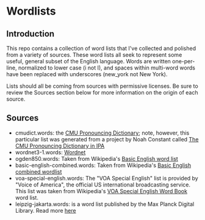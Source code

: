 # Wordlists

## Introduction

This repo contains a collection of word lists that I've collected and polished
from a variety of sources. These word lists all seek to represent some useful, 
general subset of the English language. Words are written one-per-line, 
normalized to lower case (i not I), and spaces within multi-word words have been
replaced with underscores (new_york not New York).

Lists should all be coming from sources with permissive licenses. Be sure to
review the Sources section below for more information on the origin of each
source.

## Sources

- cmudict.words: the [CMU Pronouncing
  Dictionary](http://www.speech.cs.cmu.edu/cgi-bin/cmudict); note, however, this
  particular list was generated from a project by Noah Constant called [The CMU
  Pronouncing Dictionary in IPA](https://people.umass.edu/nconstan/CMU-IPA)
- wordnet3-1.words: [Wordnet](https://wordnet.princeton.edu/)
- ogden850.words: Taken from Wikipedia's [Basic English word
  list](https://en.wiktionary.org/wiki/Appendix:Basic_English_word_list)
- basic-english-combined.words: Taken from Wikipedia's [Basic English combined
  wordlist](https://simple.wikipedia.org/wiki/Wikipedia:Basic_English_combined_wordlist)
- voa-special-english.words: The "VOA Special English" list is provided by
  "Voice of America", the official US international broadcasting service. This
  list was taken from Wikipedia's [VOA Special English Word
  Book](https://simple.wikipedia.org/wiki/Wikipedia:VOA_Special_English_Word_Book)
  word list.
- leipzig-jakarta.words: is a word list published by the Max Planck Digital
  Library. Read more
  [here](https://en.wikipedia.org/wiki/Leipzig%E2%80%93Jakarta_list)
